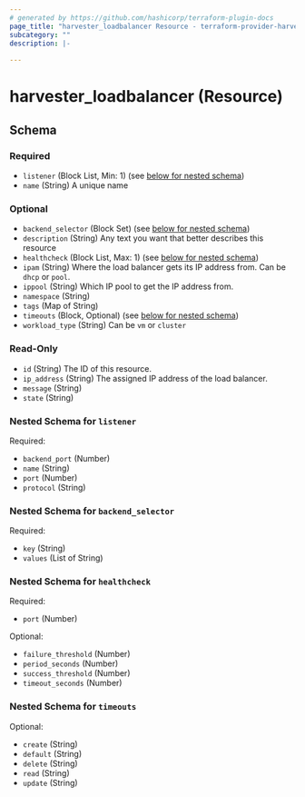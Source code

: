 ```yaml
---
# generated by https://github.com/hashicorp/terraform-plugin-docs
page_title: "harvester_loadbalancer Resource - terraform-provider-harvester"
subcategory: ""
description: |-
  
---
```


# harvester_loadbalancer (Resource)





<!-- schema generated by tfplugindocs -->
## Schema

### Required

- `listener` (Block List, Min: 1) (see [below for nested schema](#nestedblock--listener))
- `name` (String) A unique name

### Optional

- `backend_selector` (Block Set) (see [below for nested schema](#nestedblock--backend_selector))
- `description` (String) Any text you want that better describes this resource
- `healthcheck` (Block List, Max: 1) (see [below for nested schema](#nestedblock--healthcheck))
- `ipam` (String) Where the load balancer gets its IP address from. Can be `dhcp` or `pool`.
- `ippool` (String) Which IP pool to get the IP address from.
- `namespace` (String)
- `tags` (Map of String)
- `timeouts` (Block, Optional) (see [below for nested schema](#nestedblock--timeouts))
- `workload_type` (String) Can be `vm` or `cluster`

### Read-Only

- `id` (String) The ID of this resource.
- `ip_address` (String) The assigned IP address of the load balancer.
- `message` (String)
- `state` (String)

<a id="nestedblock--listener"></a>
### Nested Schema for `listener`

Required:

- `backend_port` (Number)
- `name` (String)
- `port` (Number)
- `protocol` (String)


<a id="nestedblock--backend_selector"></a>
### Nested Schema for `backend_selector`

Required:

- `key` (String)
- `values` (List of String)


<a id="nestedblock--healthcheck"></a>
### Nested Schema for `healthcheck`

Required:

- `port` (Number)

Optional:

- `failure_threshold` (Number)
- `period_seconds` (Number)
- `success_threshold` (Number)
- `timeout_seconds` (Number)


<a id="nestedblock--timeouts"></a>
### Nested Schema for `timeouts`

Optional:

- `create` (String)
- `default` (String)
- `delete` (String)
- `read` (String)
- `update` (String)
